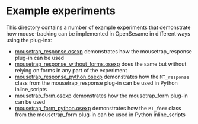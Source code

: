 # Example experiments
This directory contains a number of example experiments that demonstrate how mouse-tracking
can be implemented in OpenSesame in different ways using the plug-ins:
* [mousetrap_response.osexp](examples/mousetrap_response.osexp)
  demonstrates how the mousetrap_response plug-in can be used
* [mousetrap_response_without_forms.osexp](examples/mousetrap_response_without_forms.osexp)
  does the same but without relying on forms in any part of the experiment
* [mousetrap_response_python.osexp](examples/mousetrap_response_python.osexp)
  demonstrates how the `MT_response` class from the mousetrap_response plug-in
  can be used in Python inline_scripts
* [mousetrap_form.osexp](examples/mousetrap_form.osexp)
  demonstrates how the mousetrap_form plug-in can be used
* [mousetrap_form_python.osexp](examples/mousetrap_form_python.osexp)
  demonstrates how the `MT_form` class from the mousetrap_form plug-in
  can be used in Python inline_scripts
